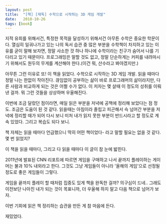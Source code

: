 ```yaml
---
layout: post
title:  "[책] [재독] 수학으로 시작하는 3D 게임 개발"
date:   2018-10-26
tags: [book]
---
```


  지적 유희를 위해서건, 특정한 목적을 달성하기 위해서건 아무튼 수학은 중요한 학문이다. 열심히 일궈나가고 있는 나의 독서 습관 중 많은 부분을 수학책이 차지하고 있는 이유를 굳이 말해 보자면, 정말 사소한 것 하나 하나에 수학이라는 친구가 숨어서 나를 기다리고 있기 때문이다. 프로그래밍은 말할 것도 없고, 정말 단순하게는 커피를 내려마시기 위해서도 원두의 무게를 계산해야 한다.(이건 뭐, 산수라고 봐야겠지만.)

  아무튼 그런 이유로 또! 이 책을 읽었다. 수학으로 시작하는 3D 게임 개발. 읽을 때마다 정말 나는 한없이 작아진다. 끊임없이 공부하는 삶이 바로 프로그래머의 삶이라지만, 다른 사람과 비교하게 되는 것은 어쩔 수가 없다. 이 저자는 몇 살때 이 정도의 성취를 이뤄낸 걸까. 뭐 그런 것들을 상상하며 우울해진다.

  이번에 조금 달랐던 점이라면, 매일 읽은 부분을 저녁에 공책에 정리해 보았다는 점 정도. 조금은 도움이 된 것 같다. 읽을때는 아침이라 졸립고 피곤해서 슥 넘어간 부분을 저녁에 정리할 때가 되어 다시 보니 미처 내가 읽지 못한 부분이 반드시라고 할 정도로 계속 있었다. 그리고 복습도 되다 보니.

  책 자체는 읽을 때마다 언급했으니 딱히 어떤 책이었다- 라고 말할 필요는 없을 것 같다. 몇 번 읽었지?

  이 책을 읽을 때마다, 그리고 다 읽을 때마다 이 글이 참 눈에 밟힌다.

  2011년에 발표된 CNN 리포트에 따르면 게임을 구매하고 나서 끝까지 플레이하는 게이머는 불과 10% 내외라고 한다. 그것도 그냥 게임들이 아니라 '올해의 게임'으로 선정될 정도로 좋은 게임들이 그렇다.

  게임을 끝까지 플레이 할 때처럼 집중도 있게 책을 완독한 걸까? 의구심이 드네.. 그래도 이전보단 나아진 내가 되는 것이 목표니까, 더 우울해 하지 말고 다음 책으로 넘어가 보자.

  이번 기회에 읽은 책 정리하는 습관을 만든 게 참 마음에 든다.

  재밌었다.